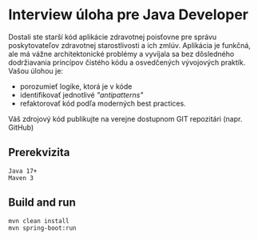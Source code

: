 # Interview úloha pre Java Developer
  
Dostali ste starší kód aplikácie zdravotnej poisťovne pre správu poskytovateľov zdravotnej starostlivosti a ich zmlúv. Aplikácia je funkčná, ale má vážne architektonické problémy a vyvíjala sa bez dôsledného dodržiavania princípov čistého kódu a osvedčených vývojových praktík. Vašou úlohou je:
- porozumieť logike, ktorá je v kóde
- identifikovať jednotlivé *"antipatterns"* 
- refaktorovať kód podľa moderných best practices.

Váš zdrojový kód publikujte na verejne dostupnom GIT repozitári (napr. GitHub)

## Prerekvizita
```
Java 17+
Maven 3
```

## Build and run
```
mvn clean install
mvn spring-boot:run
```
